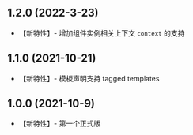 1.2.0 (2022-3-23)
-------

+ 【新特性】- 增加组件实例相关上下文 `context` 的支持


1.1.0 (2021-10-21)
-------

+ 【新特性】- 模板声明支持 tagged templates


1.0.0 (2021-10-9)
-------

+ 【新特性】- 第一个正式版